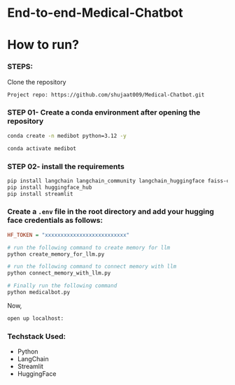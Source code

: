 # End-to-end-Medical-Chatbot


# How to run?
### STEPS:

Clone the repository

```bash
Project repo: https://github.com/shujaat009/Medical-Chatbot.git
```
### STEP 01- Create a conda environment after opening the repository

```bash
conda create -n medibot python=3.12 -y
```

```bash
conda activate medibot
```


### STEP 02- install the requirements

```bash
pip install langchain langchain_community langchain_huggingface faiss-cpu pypdf
pip install huggingface_hub
pip install streamlit
```


### Create a `.env` file in the root directory and add your hugging face credentials as follows:

```ini
HF_TOKEN = "xxxxxxxxxxxxxxxxxxxxxxxxxx"
```

```bash
# run the following command to create memory for llm
python create_memory_for_llm.py
```

```bash
# run the following command to connect memory with llm
python connect_memory_with_llm.py
```


```bash
# Finally run the following command
python medicalbot.py
```

Now,
```bash
open up localhost:
```


### Techstack Used:

- Python
- LangChain
- Streamlit
- HuggingFace
